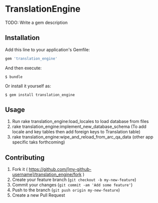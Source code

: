 # TranslationEngine

TODO: Write a gem description

## Installation

Add this line to your application's Gemfile:

```ruby
gem 'translation_engine'
```

And then execute:

    $ bundle

Or install it yourself as:

    $ gem install translation_engine

## Usage

1. Run rake translation_engine:load_locales to load database from files
1. rake translation_engine:implement_new_database_schema (To add locale and key tables then add foreign keys to Translation table)
1. rake translation_engine:wipe_and_reload_from_arc_qa_data (other app specific taks forthcoming)

## Contributing

1. Fork it ( https://github.com/[my-github-username]/translation_engine/fork )
2. Create your feature branch (`git checkout -b my-new-feature`)
3. Commit your changes (`git commit -am 'Add some feature'`)
4. Push to the branch (`git push origin my-new-feature`)
5. Create a new Pull Request